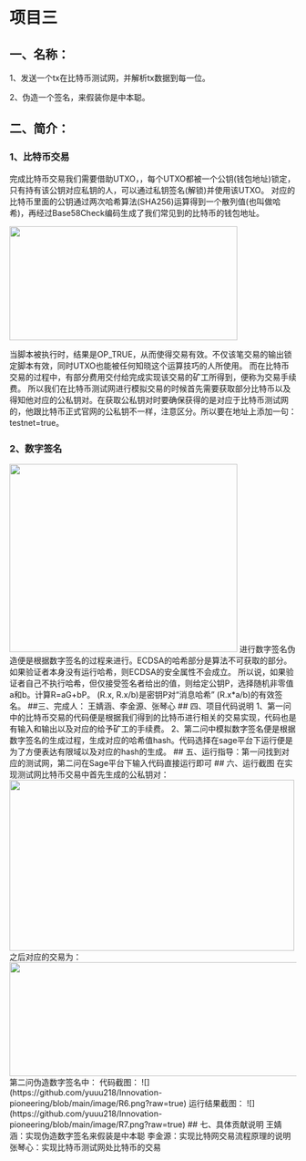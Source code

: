 项目三
=
## 一、名称：

1、发送一个tx在比特币测试网，并解析tx数据到每一位。

2、伪造一个签名，来假装你是中本聪。
## 二、简介：
### 1、比特币交易
完成比特币交易我们需要借助UTXO，，每个UTXO都被一个公钥(钱包地址)锁定，只有持有该公钥对应私钥的人，可以通过私钥签名(解锁)并使用该UTXO。
对应的比特币里面的公钥通过两次哈希算法(SHA256)运算得到一个散列值(也叫做哈希)，再经过Base58Check编码生成了我们常见到的比特币的钱包地址。

<img src="https://github.com/yuuu218/Innovation-pioneering/blob/main/image/R11.png?raw=true"  height="200" width="400">

当脚本被执行时，结果是OP_TRUE，从而使得交易有效。不仅该笔交易的输出锁定脚本有效，同时UTXO也能被任何知晓这个运算技巧的人所使用。
而在比特币交易的过程中，有部分费用交付给完成实现该交易的矿工所得到，便称为交易手续费。
所以我们在比特币测试网进行模拟交易的时候首先需要获取部分比特币以及得知他对应的公私钥对。在获取公私钥对时要确保获得的是对应于比特币测试网的，他跟比特币正式官网的公私钥不一样，注意区分。所以要在地址上添加一句：testnet=true。
### 2、数字签名
<img src="https://github.com/yuuu218/Innovation-pioneering/blob/main/image/R1.png?raw=true"  height="330" width="400">
进行数字签名伪造便是根据数字签名的过程来进行。ECDSA的哈希部分是算法不可获取的部分。如果验证者本身没有运行哈希，则ECDSA的安全属性不会成立。
所以说，如果验证者自己不执行哈希，但仅接受签名者给出的值，则给定公钥P，选择随机非零值a和b。计算R=aG+bP。 (R.x, R.x/b)是密钥P对“消息哈希” (R.x*a/b)的有效签名。
##三、完成人：
王婧涵、李金源、张琴心
## 四、项目代码说明
1、第一问中的比特币交易的代码便是根据我们得到的比特币进行相关的交易实现，代码也是有输入和输出以及对应的给予矿工的手续费。
2、第二问中模拟数字签名便是根据数字签名的生成过程，生成对应的哈希值hash。代码选择在sage平台下运行便是为了方便表达有限域以及对应的hash的生成。
## 五、运行指导：第一问找到对应的测试网，第二问在Sage平台下输入代码直接运行即可
## 六、运行截图
在实现测试网比特币交易中首先生成的公私钥对：
<img src="https://github.com/yuuu218/Innovation-pioneering/blob/main/image/R8.png?raw=true"  height="300" width="500">
之后对应的交易为：
<img src="https://github.com/yuuu218/Innovation-pioneering/blob/main/image/R10.png?raw=true"  height="200" width="600">
第二问伪造数字签名中：
代码截图：
![](https://github.com/yuuu218/Innovation-pioneering/blob/main/image/R6.png?raw=true)
运行结果截图：
![](https://github.com/yuuu218/Innovation-pioneering/blob/main/image/R7.png?raw=true)
## 七、具体贡献说明
王婧涵：实现伪造数字签名来假装是中本聪
李金源：实现比特网交易流程原理的说明
张琴心：实现比特币测试网处比特币的交易
